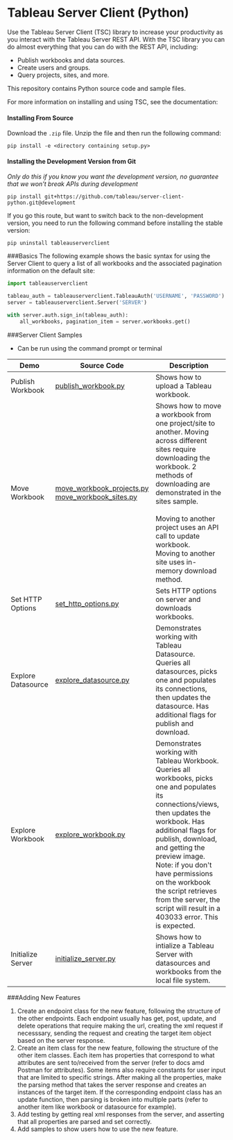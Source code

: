 # Tableau Server Client (Python)

Use the Tableau Server Client (TSC) library to increase your productivity as you interact with the Tableau Server REST API. With the TSC library you can do almost everything that you can do with the REST API, including:

* Publish workbooks and data sources.
* Create users and groups.
* Query projects, sites, and more.

This repository contains Python source code and sample files.

For more information on installing and using TSC, see the documentation:

#### Installing From Source

Download the `.zip` file. Unzip the file and then run the following command:

```text
pip install -e <directory containing setup.py>
```

#### Installing the Development Version from Git

*Only do this if you know you want the development version, no guarantee that we won't break APIs during development*

```text
pip install git+https://github.com/tableau/server-client-python.git@development
```

If you go this route, but want to switch back to the non-development version, you need to run the following command before installing the stable version:

```text
pip uninstall tableauserverclient
```

###Basics
The following example shows the basic syntax for using the Server Client to query a list of all workbooks and the associated pagination information on the default site:

```python
import tableauserverclient

tableau_auth = tableauserverclient.TableauAuth('USERNAME', 'PASSWORD')
server = tableauserverclient.Server('SERVER')

with server.auth.sign_in(tableau_auth):
    all_workbooks, pagination_item = server.workbooks.get()
```

###Server Client Samples
* Can be run using the command prompt or terminal

Demo | Source Code | Description
-------- |  -------- |  --------
Publish Workbook | [publish_workbook.py](./samples/publish_workbook.py) | Shows how to upload a Tableau workbook.
Move Workbook | [move_workbook_projects.py](./samples/move_workbook_projects.py)<br />[move_workbook_sites.py](./samples/move_workbook_sites.py) | Shows how to move a workbook from one project/site to another. Moving across different sites require downloading the workbook. 2 methods of downloading are demonstrated in the sites sample.<br /><br />Moving to another project uses an API call to update workbook.<br />Moving to another site uses in-memory download method.
Set HTTP Options | [set_http_options.py](./samples/set_http_options.py) | Sets HTTP options on server and downloads workbooks.
Explore Datasource | [explore_datasource.py](./samples/explore_datasource.py) | Demonstrates working with Tableau Datasource. Queries all datasources, picks one and populates its connections, then updates the datasource. Has additional flags for publish and download.
Explore Workbook | [explore_workbook.py](./samples/explore_workbook.py) | Demonstrates working with Tableau Workbook. Queries all workbooks, picks one and populates its connections/views, then updates the workbook. Has additional flags for publish, download, and getting the preview image. Note: if you don't have permissions on the workbook the script retrieves from the server, the script will result in a 403033 error. This is expected.
Initialize Server | [initialize_server.py](./samples/initialize_server.py) | Shows how to intialize a Tableau Server with datasources and workbooks from the local file system.



###Adding New Features

1. Create an endpoint class for the new feature, following the structure of the other endpoints. Each endpoint usually has get, post, update, and delete operations that require making the url, creating the xml request if necesssary, sending the request and creating the target item object based on the server response.
2. Create an item class for the new feature, following the structure of the other item classes. Each item has properties that correspond to what attributes are sent to/received from the server (refer to docs amd Postman for attributes). Some items also require constants for user input that are limited to specific strings. After making all the properties, make the parsing method that takes the server response and creates an instances of the target item. If the corresponding endpoint class has an update function, then parsing is broken into multiple parts (refer to another item like workbook or datasource for example).
3. Add testing by getting real xml responses from the server, and asserting that all properties are parsed and set correctly.
4. Add samples to show users how to use the new feature.
